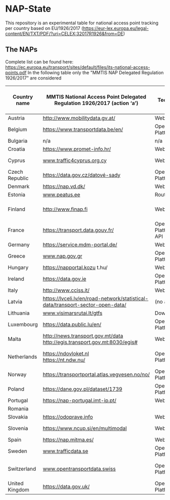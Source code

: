 # NAP-State

This repository is an experimental table for national access point tracking per country based on EU/1926/2017 (https://eur-lex.europa.eu/legal-content/EN/TXT/PDF/?uri=CELEX:32017R1926&from=DE) 

## The NAPs
Complete list can be found here: https://ec.europa.eu/transport/sites/default/files/its-national-access-points.pdf
In the following table only the "MMTIS NAP Delegated Regulation 1926/2017" are considered


|Country name|MMTIS National Access Point Delegated Regulation 1926/2017 (action ‘a’)|Technology|also multimodal (without road and normal public transport|
|--|--|--|--|
|Austria|http://www.mobilitydata.gv.at/|Web Portal||
Belgium|https://www.transportdata.be/en/|Open Data Plattform|
Bulgaria|n/a|n/a|n/a|
Croatia|https://www.promet-info.hr/|Web Portal|none|
Cyprus|www.traffic4cyprus.org.cy|Web Portal|Bike Network (Bike Sharing)|
Czech Republic|https://data.gov.cz/datové-sady|Open Data Plattform|none|
Denmark|https://nap.vd.dk/|Web Portal|none|
Estonia|www.peatus.ee|Routenplanner|Cycle Route|
Finland|http://www.finap.fi|Web Portal|Liste aller Transportanbieter mit Metadaten|
France|https://transport.data.gouv.fr/|Open Data Plattform und API|Bikesharing|
Germany|https://service.mdm-portal.de/|Web Portal|none (noch)|
Greece|www.nap.gov.gr|Open Data Plattform|none|
Hungary|https://napportal.kozu t.hu/|Web Portal|none|
Ireland|https://data.gov.ie|Open Data Plattform|Bike Sharing|
Italy|http://www.cciss.it/|Web Portal||
Latvia|https://lvceli.lv/en/road-network/statistical-data/transport-sector-open-data/|(no access)||
Lithuania|www.visimarsrutai.lt/gtfs|Download Site|none|
Luxembourg|https://data.public.lu/en/|Open Data Platform|Bike Sharing|
Malta|http://news.transport.gov.mt/data <br>http://egis.transport.gov.mt:8030/egis#|Web Portal|none|
Netherlands|https://ndovloket.nl <br>https://nt.ndw.nu/ |Open Data Platform|ferrys, but they are regular public transport|
Norway|https://transportportal.atlas.vegvesen.no/no/ |Open Data Platform|Multimodal trip planner (OTP)|
Poland|https://dane.gov.pl/dataset/1739|Open Data Platform|none|
Portugal|https://nap-portugal.imt-ip.pt/|Web Portal|none|
Romania|||||
Slovakia|https://odoprave.info|Web Portal|none|
Slovenia|https://www.ncup.si/en/multimodal|Web Portal|Multimodal Routeplanner, |
Spain|https://nap.mitma.es/|Web Portal|none|
Sweden|www.trafficdata.se|Open Data Platform|none|
Switzerland|www.opentransportdata.swiss|Open Data Platform|Bike Sharing, multimodal Routenplanne|
United Kingdom|https://data.gov.uk/|Open Data Platform|none|
